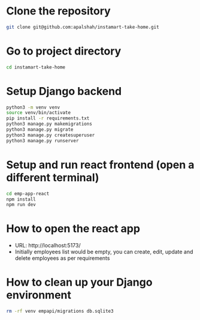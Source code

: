 
# Clone the repository
```bash
git clone git@github.com:apalshah/instamart-take-home.git
```

# Go to project directory
```bash
cd instamart-take-home
```

# Setup Django backend 
```bash
python3 -m venv venv
source venv/bin/activate
pip install -r requirements.txt
python3 manage.py makemigrations
python3 manage.py migrate
python3 manage.py createsuperuser
python3 manage.py runserver
```

# Setup and run react frontend (open a different terminal)
```bash
cd emp-app-react
npm install
npm run dev
```

# How to open the react app
 - URL: http://localhost:5173/
 - Initially employees list would be empty, you can create, edit, update and delete employees as per requirements

 # How to clean up your Django environment
 ```bash
 rm -rf venv empapi/migrations db.sqlite3
 ```